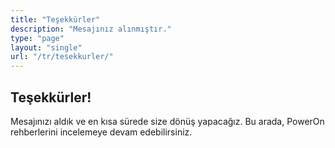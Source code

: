 ```yaml
---
title: "Teşekkürler"
description: "Mesajınız alınmıştır."
type: "page"
layout: "single"
url: "/tr/tesekkurler/"
---
```


## Teşekkürler!

Mesajınızı aldık ve en kısa sürede size dönüş yapacağız.
Bu arada, PowerOn rehberlerini incelemeye devam edebilirsiniz.
